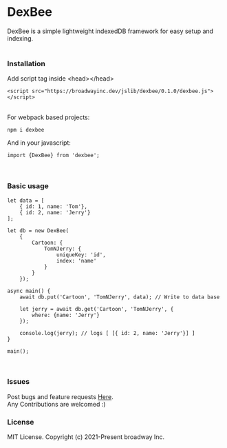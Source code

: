 # DexBee
DexBee is a simple lightweight indexedDB framework for easy setup and indexing.
<br/>
<br/>

### Installation
Add script tag inside &lt;head&gt;&lt;/head&gt;

```
<script src="https://broadwayinc.dev/jslib/dexbee/0.1.0/dexbee.js"></script>
```
<br/>
For webpack based projects:

```
npm i dexbee
```
And in your javascript:
```
import {DexBee} from 'dexbee';
```
<br/>

### Basic usage

```
let data = [
    { id: 1, name: 'Tom'},
    { id: 2, name: 'Jerry'}
];

let db = new DexBee(
    {
        Cartoon: {
            TomNJerry: {
                uniqueKey: 'id',
                index: 'name'
            }
        }
    });

async main() {
    await db.put('Cartoon', 'TomNJerry', data); // Write to data base
    
    let jerry = await db.get('Cartoon', 'TomNJerry', {
        where: {name: 'Jerry'}
    });
    
    console.log(jerry); // logs [ [{ id: 2, name: 'Jerry'}] ]
}

main();

```
<br/>

### Issues
Post bugs and feature requests [Here](https://github.com/broadwayinc/dexbee/issues).
<br/>
Any Contributions are welcomed :)

### License
MIT License. Copyright (c) 2021-Present broadway Inc.